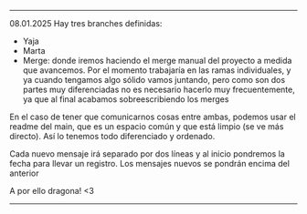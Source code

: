 
_____________________________________________________________________________
08.01.2025
Hay tres branches definidas:
 - Yaja
 - Marta
 - Merge: donde iremos haciendo el merge manual del proyecto a medida que avancemos. Por el momento trabajaría en las ramas individuales,
   y ya cuando tengamos algo sólido vamos juntando, pero como son dos partes muy diferenciadas no es necesario hacerlo muy frecuentemente,
   ya que al final acabamos sobreescribiendo los merges

En el caso de tener que comunicarnos cosas entre ambas, podemos usar el  readme del main, que es un espacio común y que está limpio (se ve más directo).
Así lo tenemos todo diferenciado y ordenado.

Cada nuevo mensaje irá separado por dos líneas y al inicio pondremos la fecha para llevar un registro. Los mensajes nuevos se pondrán encima del anterior

A por ello dragona! <3
_____________________________________________________________________________

